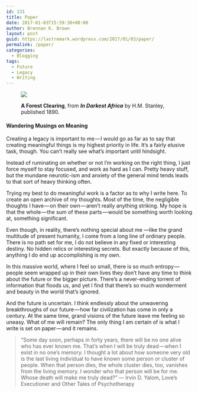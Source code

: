 ```yaml
---
id: 131
title: Paper
date: 2017-01-03T15:59:30+00:00
author: Brennan K. Brown
layout: post
guid: https://lastremark.wordpress.com/2017/01/03/paper/
permalink: /paper/
categories:
  - Blogging
tags:
  - Future
  - Legacy
  - Writing
---
```

<figure class="wp-caption"> 

<img data-width="2000" data-height="1215" src="https://cdn-images-1.medium.com/max/2560/1*OJDxJfhWKjuNsT1Eszqr2A.jpeg" /> <figcaption class="wp-caption-text">**A Forest Clearing**, from **_In Darkest Africa_** by H.M. Stanley, published 1890.</figcaption></figure> 

#### Wandering Musings on Meaning

<span>C</span>reating a legacy is important to me — I would go as far as to say that creating meaningful things is my highest priority in life. It’s a fairly elusive task, though. You can’t really see what’s important until hindsight.

Instead of ruminating on whether or not I’m working on the right thing, I just force myself to stay focused, and work as hard as I can. Pretty heavy stuff, but the mundane neurotic-ism and anxiety of the general mind tends leads to that sort of heavy thinking often.

Trying my best to do meaningful work is a factor as to why I write here. To create an open archive of my thoughts. Most of the time, the negligible thoughts I have — on their own — aren’t really anything striking. My hope is that the whole — the sum of these parts — would be something worth looking at, something significant.

Even though, in reality, there’s nothing special about me —like the grand multitude of present humanity, I come from a long line of ordinary people. There is no path set for me, I do not believe in any fixed or interesting destiny. No hidden relics or interesting secrets. But exactly because of this, anything I do end up accomplishing is my own.

In this massive world, where I feel so small, there is so much entropy — people seem wrapped up in their own lives they don’t have any time to think about the future or the bigger picture. There’s a never-ending torrent of information that floods us, and yet I find that there’s so much wonderment and beauty in the world that’s ignored.

And the future is uncertain. I think endlessly about the unwavering breakthroughs of our future — how far civilization has come in only a century. At the same time, grand visions of the future leave me feeling so uneasy. What of me will remain? The only thing I am certain of is what I write is set on paper — and it remains.

> “Some day soon, perhaps in forty years, there will be no one alive who has ever known me. That’s when I will be truly dead — when I exist in no one’s memory. I thought a lot about how someone very old is the last living individual to have known some person or cluster of people. When that person dies, the whole cluster dies, too, vanishes from the living memory. I wonder who that person will be for me. Whose death will make me truly dead?” ― Irvin D. Yalom, Love’s Executioner and Other Tales of Psychotherapy